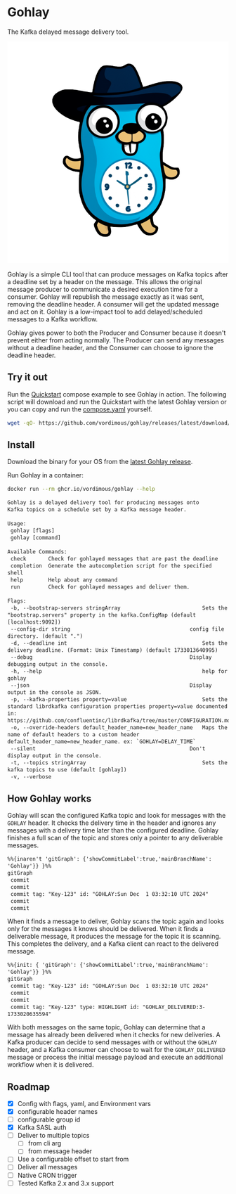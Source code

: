 # Gohlay

The Kafka delayed message delivery tool.

![gopher](gohlay_gopher.png)

Gohlay is a simple CLI tool that can produce messages on Kafka topics after a deadline set by a header on the message. This allows the original message producer to communicate a desired execution time for a consumer. Gohlay will republish the message exactly as it was sent, removing the deadline header. A consumer will get the updated message and act on it. Gohlay is a low-impact tool to add delayed/scheduled messages to a Kafka workflow.

Gohlay gives power to both the Producer and Consumer because it doesn't prevent either from acting normally. The Producer can send any messages without a deadline header, and the Consumer can choose to ignore the deadline header.

## Try it out

Run the [Quickstart](./examples/quickstart/) compose example to see Gohlay in action. The following script will download and run the Quickstart with the latest Gohlay version or you can copy and run the [compose.yaml](./examples/quickstart/compose.yaml) yourself.

```bash
wget -qO- https://github.com/vordimous/gohlay/releases/latest/download/startup.sh | sh -
```

## Install

Download the binary for your OS from the [latest Gohlay release](https://github.com/vordimous/gohlay/releases/latest).

Run Gohlay in a container:

```bash
docker run --rm ghcr.io/vordimous/gohlay --help
```

```text
Gohlay is a delayed delivery tool for producing messages onto
Kafka topics on a schedule set by a Kafka message header.

Usage:
 gohlay [flags]
 gohlay [command]

Available Commands:
 check       Check for gohlayed messages that are past the deadline
 completion  Generate the autocompletion script for the specified shell
 help        Help about any command
 run         Check for gohlayed messages and deliver them.

Flags:
 -b, --bootstrap-servers stringArray                          Sets the "bootstrap.servers" property in the kafka.ConfigMap (default [localhost:9092])
 --config-dir string                                      config file directory. (default ".")
 -d, --deadline int                                           Sets the delivery deadline. (Format: Unix Timestamp) (default 1733013640995)
 --debug                                                  Display debugging output in the console.
 -h, --help                                                   help for gohlay
 --json                                                   Display output in the console as JSON.
 -p, --kafka-properties property=value                        Sets the standard librdkafka configuration properties property=value documented in: https://github.com/confluentinc/librdkafka/tree/master/CONFIGURATION.md
 -o, --override-headers default_header_name=new_header_name   Maps the name of default headers to a custom header default_header_name=new_header_name. ex: `GOHLAY=DELAY_TIME`
 --silent                                                 Don't display output in the console.
 -t, --topics stringArray                                     Sets the kafka topics to use (default [gohlay])
 -v, --verbose 
```

## How Gohlay works

Gohlay will scan the configured Kafka topic and look for messages with the `GOHLAY` header. It checks the delivery time in the header and ignores any messages with a delivery time later than the configured deadline. Gohlay finishes a full scan of the topic and stores only a pointer to any deliverable messages.

```mermaid
%%{inaren't 'gitGraph': {'showCommitLabel':true,'mainBranchName': 'Gohlay'}} }%%
gitGraph
 commit
 commit
 commit tag: "Key-123" id: "GOHLAY:Sun Dec  1 03:32:10 UTC 2024"
 commit
 commit
```

When it finds a message to deliver, Gohlay scans the topic again and looks only for the messages it knows should be delivered. When it finds a deliverable message, it produces the message for the topic it is scanning. This completes the delivery, and a Kafka client can react to the delivered message.

```mermaid
%%{init: { 'gitGraph': {'showCommitLabel':true,'mainBranchName': 'Gohlay'}} }%%
gitGraph
 commit tag: "Key-123" id: "GOHLAY:Sun Dec  1 03:32:10 UTC 2024"
 commit
 commit
 commit tag: "Key-123" type: HIGHLIGHT id: "GOHLAY_DELIVERED:3-1733020635594"
```

With both messages on the same topic, Gohlay can determine that a message has already been delivered when it checks for new deliveries. A Kafka producer can decide to send messages with or without the `GOHLAY` header, and a Kafka consumer can choose to wait for the `GOHLAY_DELIVERED` message or process the initial message payload and execute an additional workflow when it is delivered.

## Roadmap

- [X] Config with flags, yaml, and Environment vars
- [X] configurable header names
- [ ] configurable group id
- [X] Kafka SASL auth
- [ ] Deliver to multiple topics
  - [ ] from cli arg
  - [ ] from message header
- [ ] Use a configurable offset to start from
- [ ] Deliver all messages
- [ ] Native CRON trigger
- [ ] Tested Kafka 2.x and 3.x support
